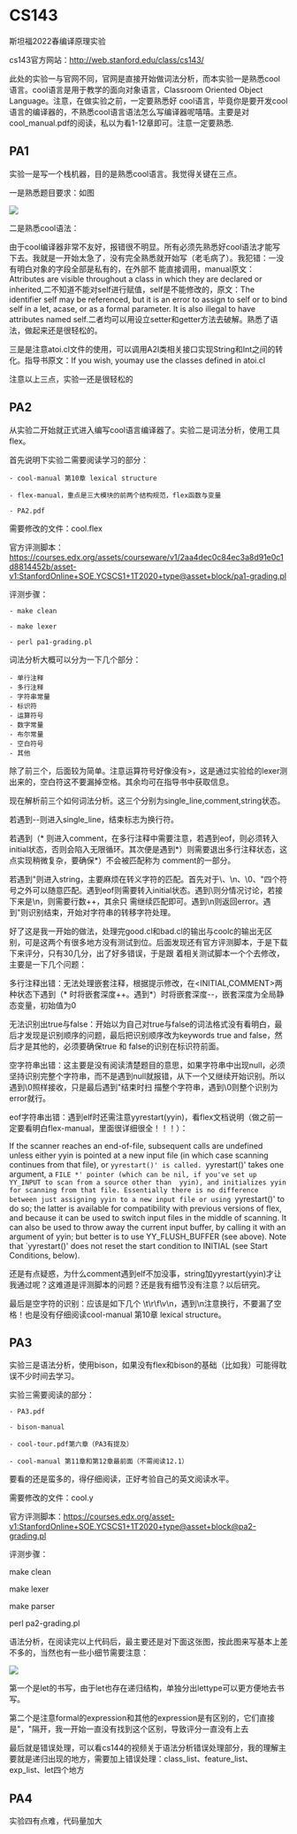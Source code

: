 # CS143
斯坦福2022春编译原理实验

cs143官方网站：http://web.stanford.edu/class/cs143/

此处的实验一与官网不同，官网是直接开始做词法分析，而本实验一是熟悉cool语言。cool语言是用于教学的面向对象语言，Classroom Oriented Object Language。注意，在做实验之前，一定要熟悉好
cool语言，毕竟你是要开发cool语言的编译器的，不熟悉cool语言语法怎么写编译器呢嘻嘻。主要是对cool_manual.pdf的阅读，私以为看1-12章即可。注意一定要熟悉.

## PA1

实验一是写一个栈机器，目的是熟悉cool语言。我觉得关键在三点。

一是熟悉题目要求：如图

![](PA1.png)

二是熟悉cool语法：

由于cool编译器非常不友好，报错很不明显。所有必须先熟悉好cool语法才能写下去。我就是一开始太急了，没有完全熟悉就开始写（老毛病了）。我犯错：一没有明白对象的字段全部是私有的，在外部不
能直接调用，manual原文： Attributes are visible throughout a class in which they are declared or inherited,二不知道不能对self进行赋值，self是不能修改的，原文：The 
identifier self may be referenced, but it is an error to assign to self or to bind self in a let, acase, or as a formal parameter. It is also illegal to have 
attributes named self.二者均可以用设立setter和getter方法去破解。熟悉了语法，做起来还是很轻松的。

三是是注意atoi.cl文件的使用，可以调用A2I类相关接口实现String和Int之间的转化。指导书原文：If you wish, youmay use the classes defined in atoi.cl

注意以上三点，实验一还是很轻松的

## PA2

从实验二开始就正式进入编写cool语言编译器了。实验二是词法分析，使用工具flex。

首先说明下实验二需要阅读学习的部分：

    - cool-manual 第10章 lexical structure

    - flex-manual，重点是三大模块的前两个结构规范，flex函数与变量

    - PA2.pdf

需要修改的文件：cool.flex

官方评测脚本：https://courses.edx.org/assets/courseware/v1/2aa4dec0c84ec3a8d91e0c1d8814452b/asset-v1:StanfordOnline+SOE.YCSCS1+1T2020+type@asset+block/pa1-grading.pl

评测步骤：

    - make clean

    - make lexer

    - perl pa1-grading.pl


词法分析大概可以分为一下几个部分：

    - 单行注释
    - 多行注释
    - 字符串常量
    - 标识符
    - 运算符号
    - 数字常量
    - 布尔常量
    - 空白符号
    - 其他

除了前三个，后面较为简单。注意运算符号好像没有>，这是通过实验给的lexer测出来的，空白符这不要漏掉空格。其余均可在指导书中获取信息。

现在解析前三个如何词法分析。这三个分别为single_line,comment,string状态。

若遇到--则进入single_line，结束标志为换行符。

若遇到（* 则进入comment，在多行注释中需要注意，若遇到eof，则必须转入initial状态，否则会陷入无限循环。其次便是遇到*）则需要退出多行注释状态，这点实现稍微复杂，要确保*）不会被匹配称为
comment的一部分。

若遇到"则进入string，主要麻烦在转义字符的匹配。首先对于\\、\n、\0、\"四个符号之外可以随意匹配。遇到eof则需要转入initial状态。遇到\\则分情况讨论，若接下来是\n，则需要行数++，其余只
需继续匹配即可。遇到\n则返回error。遇到"则识别结束，开始对字符串的转移字符处理。

好了这是我一开始的做法，处理完good.cl和bad.cl的输出与coolc的输出无区别，可是这两个有很多地方没有测试到位。后面发现还有官方评测脚本，于是下载下来评分，只有30几分，出了好多错误，于是跟
着相关测试脚本一个个去修改，主要是一下几个问题：

多行注释出错：无法处理嵌套注释，根据提示修改，在<INITIAL,COMMENT>两种状态下遇到（* 时将嵌套深度++。遇到*）时将嵌套深度--，嵌套深度为全局静态变量，初始值为0

无法识别出true与false：开始以为自己对true与false的词法格式没有看明白，最后才发现是识别顺序的问题，最后把识别顺序改为keywords true and false，然后才是其他的，必须要确保true 和
false的识别在标识符前面。

空字符串出错：这主要是没有阅读清楚题目的意思，如果字符串中出现null，必须坚持识别完整个字符串，而不是遇到null就报错，从下一个又继续开始识别。所以遇到\0照样接收，只是最后遇到"结束时扫
描整个字符串，遇到\0则整个识别为error就行。

eof字符串出错：遇到elf时还需注意yyrestart(yyin)，看flex文档说明（做之前一定要看明白flex-manual，里面很详细很全！！！）：

If the scanner reaches an end-of-file, subsequent calls are undefined unless either yyin is pointed at a new input file (in which case scanning continues from that 
file), or `yyrestart()' is called. `yyrestart()' takes one argument, a `FILE *' pointer (which can be nil, if you've set up YY_INPUT to scan from a source other than 
yyin), and initializes yyin for scanning from that file. Essentially there is no difference between just assigning yyin to a new input file or using `yyrestart()' to 
do so; the latter is available for compatibility with previous versions of flex, and because it can be used to switch input files in the middle of scanning. It can 
also be used to throw away the current input buffer, by calling it with an argument of yyin; but better is to use YY_FLUSH_BUFFER (see above). Note that `yyrestart()' 
does not reset the start condition to INITIAL (see Start Conditions, below).

还是有点疑惑，为什么comment遇到elf不加没事，string加yyrestart(yyin)才让我通过呢？这难道是评测脚本的问题？还是我有细节没有注意？以后研究。

最后是空字符的识别：应该是如下几个 \t\r\f\v\n，遇到\n注意换行，不要漏了空格！也是没有仔细阅读cool-manual 第10章 lexical structure。


## PA3

实验三是语法分析，使用bison，如果没有flex和bison的基础（比如我）可能得耽误不少时间去学习。

实验三需要阅读的部分：

    - PA3.pdf

    - bison-manual
    
    - cool-tour.pdf第六章（PA3有提及）
    
    - cool-manual 第11章和第12章最前面（不需阅读12.1）
    
要看的还是蛮多的，得仔细阅读，正好考验自己的英文阅读水平。

需要修改的文件：cool.y

官方评测脚本：https://courses.edx.org/asset-v1:StanfordOnline+SOE.YCSCS1+1T2020+type@asset+block@pa2-grading.pl

评测步骤：

make clean

make lexer

make parser

perl pa2-grading.pl


语法分析，在阅读完以上代码后，最主要还是对下面这张图，按此图来写基本上差不多的，当然也有一些小细节需要注意：


![](parser.png)

第一个是let的书写，由于let也存在递归结构，单独分出lettype可以更方便地去书写。

第二个是注意formal的expression和其他的expression是有区别的，它们直接是"，"隔开，我一开始一直没有找到这个区别，导致评分一直没有上去

最后就是错误处理，可以看cs144的视频关于语法分析错误处理部分，我的理解主要就是递归出现的地方，需要加上错误处理：class_list、feature_list、 exp_list、let四个地方


## PA4

实验四有点难，代码量加大






































